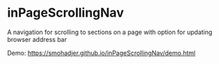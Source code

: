# inPageScrollingNav
A navigation for scrolling to sections on a page with option for updating browser address bar

Demo: https://smohadjer.github.io/inPageScrollingNav/demo.html
